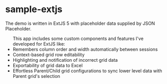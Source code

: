 # sample-extjs
The demo is written in ExtJS 5 with placeholder data supplied by JSON Placeholder.

<ul>This app includes some custom components and features I've developed for ExtJS like:

<li>Remembers column order and width automatically between sessions</li>
<li>Context-based grid row editability</li>
<li>Highlighting and notification of incorrect grid data</li>
<li>Exportability of grid data to Excel</li>
<li>Effortless Parent/Child grid configurations to sync lower level data with Parent grid's selection</li>
</ul>
